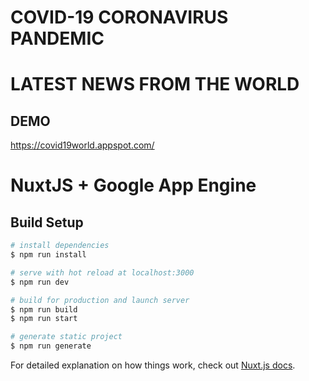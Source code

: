 # COVID-19 CORONAVIRUS PANDEMIC
# LATEST NEWS FROM THE WORLD

## DEMO

https://covid19world.appspot.com/

# NuxtJS + Google App Engine

## Build Setup

``` bash
# install dependencies
$ npm run install

# serve with hot reload at localhost:3000
$ npm run dev

# build for production and launch server
$ npm run build
$ npm run start

# generate static project
$ npm run generate
```

For detailed explanation on how things work, check out [Nuxt.js docs](https://nuxtjs.org).
